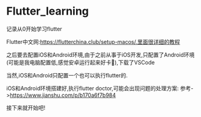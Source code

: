 # Flutter_learning
记录从0开始学习flutter

Flutter中文网:https://flutterchina.club/setup-macos/,里面很详细的教程

之后要去配置iOS和Android环境,由于之前从事于iOS开发,只配置了Android环境(可能是我电脑配置低,感觉安卓运行起来好卡🤣),下载了VSCode

当然,iOS和Android只配置一个也可以执行flutter的.

iOS和Android环境搭建好,执行flutter doctor,可能会出现问题的处理方案:
参考->https://www.jianshu.com/p/b170a6f7b984

接下来就开始吧!


